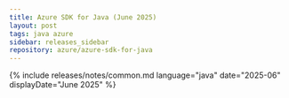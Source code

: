 ```yaml
---
title: Azure SDK for Java (June 2025)
layout: post
tags: java azure
sidebar: releases_sidebar
repository: azure/azure-sdk-for-java
---
```

{% include releases/notes/common.md language="java" date="2025-06" displayDate="June 2025" %}
